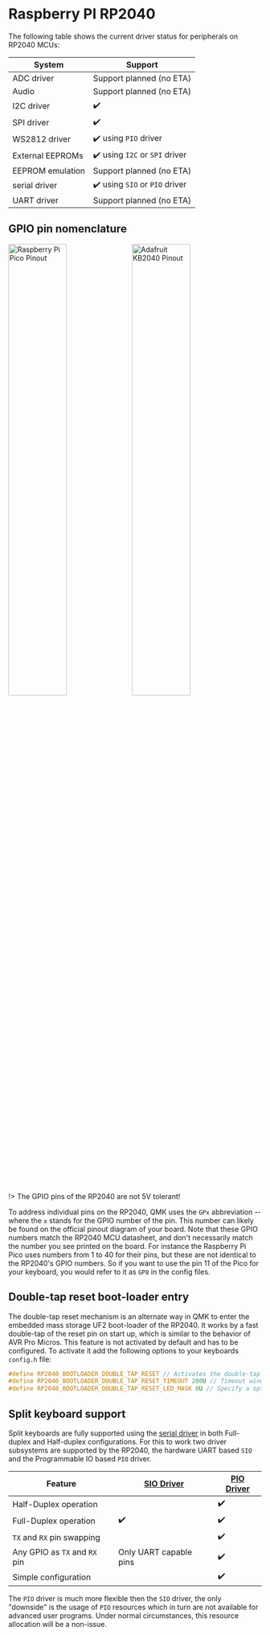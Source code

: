 # Raspberry PI RP2040

The following table shows the current driver status for peripherals on RP2040 MCUs:

| System           | Support                                        |
| ---------------- | ---------------------------------------------- |
| ADC driver       | Support planned (no ETA)                       |
| Audio            | Support planned (no ETA)                       |
| I2C driver       | :heavy_check_mark:                             |
| SPI driver       | :heavy_check_mark:                             |
| WS2812 driver    | :heavy_check_mark: using `PIO` driver          |
| External EEPROMs | :heavy_check_mark: using `I2C` or `SPI` driver |
| EEPROM emulation | Support planned (no ETA)                       |
| serial driver    | :heavy_check_mark: using `SIO` or `PIO` driver |
| UART driver      | Support planned (no ETA)                       |

## GPIO pin nomenclature

<img alt="Raspberry Pi Pico Pinout" src="assets/Pi_Pico_Pinout.png" width="48%"/>
<img alt="Adafruit KB2040 Pinout" src="assets/KB2040_Pinout.png" width="48%"/>

!> The GPIO pins of the RP2040 are not 5V tolerant!

To address individual pins on the RP2040, QMK uses the `GPx` abbreviation -- where the `x` stands for the GPIO number of the pin. This number can likely be found on the official pinout diagram of your board. Note that these GPIO numbers match the RP2040 MCU datasheet, and don't necessarily match the number you see printed on the board. For instance the Raspberry Pi Pico uses numbers from 1 to 40 for their pins, but these are not identical to the RP2040's GPIO numbers. So if you want to use the pin 11 of the Pico for your keyboard, you would refer to it as `GP8` in the config files.

## Double-tap reset boot-loader entry

The double-tap reset mechanism is an alternate way in QMK to enter the embedded mass storage UF2 boot-loader of the RP2040. It works by a fast double-tap of the reset pin on start up, which is similar to the behavior of AVR Pro Micros. This feature is not activated by default and has to be configured. To activate it add the following options to your keyboards `config.h` file:

```c
#define RP2040_BOOTLOADER_DOUBLE_TAP_RESET // Activates the double-tap behavior
#define RP2040_BOOTLOADER_DOUBLE_TAP_RESET_TIMEOUT 200U // Timeout window in ms in which the double tap can occur.
#define RP2040_BOOTLOADER_DOUBLE_TAP_RESET_LED_MASK 0U // Specify a optional status led which blinks when entering the bootloader
```

## Split keyboard support

Split keyboards are fully supported using the [serial driver](serial_driver.md) in both Full-duplex and Half-duplex configurations. For this to work two driver subsystems are supported by the RP2040, the hardware UART based `SIO` and the Programmable IO based `PIO` driver.

| Feature                       | [SIO Driver](serial_driver.md#the-sio-driver) | [PIO Driver](serial_driver.md#the-pio-driver) |
| ----------------------------- | --------------------------------------------- | --------------------------------------------- |
| Half-Duplex operation         |                                               | :heavy_check_mark:                            |
| Full-Duplex operation         | :heavy_check_mark:                            | :heavy_check_mark:                            |
| `TX` and `RX` pin swapping    |                                               | :heavy_check_mark:                            |
| Any GPIO as `TX` and `RX` pin | Only UART capable pins                        | :heavy_check_mark:                            |
| Simple configuration          |                                               | :heavy_check_mark:                            |

The `PIO` driver is much more flexible then the `SIO` driver, the only "downside" is the usage of `PIO` resources which in turn are not available for advanced user programs. Under normal circumstances, this resource allocation will be a non-issue.
